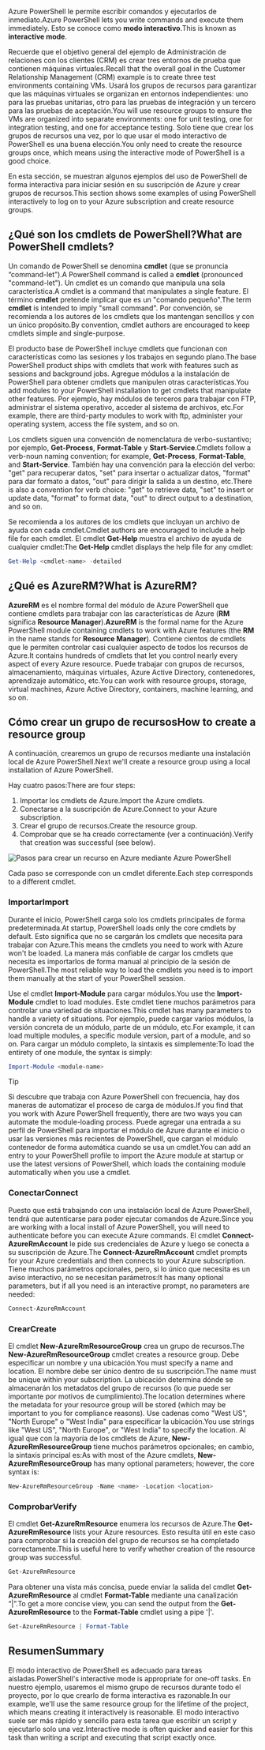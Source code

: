 <span data-ttu-id="3826d-101">Azure PowerShell le permite escribir comandos y ejecutarlos de inmediato.</span><span class="sxs-lookup"><span data-stu-id="3826d-101">Azure PowerShell lets you write commands and execute them immediately.</span></span> <span data-ttu-id="3826d-102">Esto se conoce como **modo interactivo**.</span><span class="sxs-lookup"><span data-stu-id="3826d-102">This is known as **interactive mode**.</span></span>

<span data-ttu-id="3826d-103">Recuerde que el objetivo general del ejemplo de Administración de relaciones con los clientes (CRM) es crear tres entornos de prueba que contienen máquinas virtuales.</span><span class="sxs-lookup"><span data-stu-id="3826d-103">Recall that the overall goal in the Customer Relationship Management (CRM) example is to create three test environments containing VMs.</span></span> <span data-ttu-id="3826d-104">Usará los grupos de recursos para garantizar que las máquinas virtuales se organizan en entornos independientes: uno para las pruebas unitarias, otro para las pruebas de integración y un tercero para las pruebas de aceptación.</span><span class="sxs-lookup"><span data-stu-id="3826d-104">You will use resource groups to ensure the VMs are organized into separate environments: one for unit testing, one for integration testing, and one for acceptance testing.</span></span> <span data-ttu-id="3826d-105">Solo tiene que crear los grupos de recursos una vez, por lo que usar el modo interactivo de PowerShell es una buena elección.</span><span class="sxs-lookup"><span data-stu-id="3826d-105">You only need to create the resource groups once, which means using the interactive mode of PowerShell is a good choice.</span></span>

<span data-ttu-id="3826d-106">En esta sección, se muestran algunos ejemplos del uso de PowerShell de forma interactiva para iniciar sesión en su suscripción de Azure y crear grupos de recursos.</span><span class="sxs-lookup"><span data-stu-id="3826d-106">This section shows some examples of using PowerShell interactively to log on to your Azure subscription and create resource groups.</span></span>

## <a name="what-are-powershell-cmdlets"></a><span data-ttu-id="3826d-107">¿Qué son los cmdlets de PowerShell?</span><span class="sxs-lookup"><span data-stu-id="3826d-107">What are PowerShell cmdlets?</span></span>
<span data-ttu-id="3826d-108">Un comando de PowerShell se denomina **cmdlet** (que se pronuncia “command-let”).</span><span class="sxs-lookup"><span data-stu-id="3826d-108">A PowerShell command is called a **cmdlet** (pronounced "command-let").</span></span> <span data-ttu-id="3826d-109">Un cmdlet es un comando que manipula una sola característica.</span><span class="sxs-lookup"><span data-stu-id="3826d-109">A cmdlet is a command that manipulates a single feature.</span></span> <span data-ttu-id="3826d-110">El término **cmdlet** pretende implicar que es un "comando pequeño".</span><span class="sxs-lookup"><span data-stu-id="3826d-110">The term **cmdlet** is intended to imply "small command".</span></span> <span data-ttu-id="3826d-111">Por convención, se recomienda a los autores de los cmdlets que los mantengan sencillos y con un único propósito.</span><span class="sxs-lookup"><span data-stu-id="3826d-111">By convention, cmdlet authors are encouraged to keep cmdlets simple and single-purpose.</span></span>

<span data-ttu-id="3826d-112">El producto base de PowerShell incluye cmdlets que funcionan con características como las sesiones y los trabajos en segundo plano.</span><span class="sxs-lookup"><span data-stu-id="3826d-112">The base PowerShell product ships with cmdlets that work with features such as sessions and background jobs.</span></span> <span data-ttu-id="3826d-113">Agregue módulos a la instalación de PowerShell para obtener cmdlets que manipulen otras características.</span><span class="sxs-lookup"><span data-stu-id="3826d-113">You add modules to your PowerShell installation to get cmdlets that manipulate other features.</span></span> <span data-ttu-id="3826d-114">Por ejemplo, hay módulos de terceros para trabajar con FTP, administrar el sistema operativo, acceder al sistema de archivos, etc.</span><span class="sxs-lookup"><span data-stu-id="3826d-114">For example, there are third-party modules to work with ftp, administer your operating system, access the file system, and so on.</span></span>

<span data-ttu-id="3826d-115">Los cmdlets siguen una convención de nomenclatura de verbo-sustantivo; por ejemplo, **Get-Process**, **Format-Table** y **Start-Service**.</span><span class="sxs-lookup"><span data-stu-id="3826d-115">Cmdlets follow a verb-noun naming convention; for example, **Get-Process**, **Format-Table**, and **Start-Service**.</span></span> <span data-ttu-id="3826d-116">También hay una convención para la elección del verbo: "get" para recuperar datos, "set" para insertar o actualizar datos, "format" para dar formato a datos, "out" para dirigir la salida a un destino, etc.</span><span class="sxs-lookup"><span data-stu-id="3826d-116">There is also a convention for verb choice: "get" to retrieve data, "set" to insert or update data, "format" to format data, "out" to direct output to a destination, and so on.</span></span>

<span data-ttu-id="3826d-117">Se recomienda a los autores de los cmdlets que incluyan un archivo de ayuda con cada cmdlet.</span><span class="sxs-lookup"><span data-stu-id="3826d-117">Cmdlet authors are encouraged to include a help file for each cmdlet.</span></span> <span data-ttu-id="3826d-118">El cmdlet **Get-Help** muestra el archivo de ayuda de cualquier cmdlet:</span><span class="sxs-lookup"><span data-stu-id="3826d-118">The **Get-Help** cmdlet displays the help file for any cmdlet:</span></span>

```powershell
Get-Help <cmdlet-name> -detailed
```

## <a name="what-is-azurerm"></a><span data-ttu-id="3826d-119">¿Qué es AzureRM?</span><span class="sxs-lookup"><span data-stu-id="3826d-119">What is AzureRM?</span></span>
<span data-ttu-id="3826d-120">**AzureRM** es el nombre formal del módulo de Azure PowerShell que contiene cmdlets para trabajar con las características de Azure (**RM** significa **Resource Manager**).</span><span class="sxs-lookup"><span data-stu-id="3826d-120">**AzureRM** is the formal name for the Azure PowerShell module containing cmdlets to work with Azure features (the **RM** in the name stands for **Resource Manager**).</span></span> <span data-ttu-id="3826d-121">Contiene cientos de cmdlets que le permiten controlar casi cualquier aspecto de todos los recursos de Azure.</span><span class="sxs-lookup"><span data-stu-id="3826d-121">It contains hundreds of cmdlets that let you control nearly every aspect of every Azure resource.</span></span> <span data-ttu-id="3826d-122">Puede trabajar con grupos de recursos, almacenamiento, máquinas virtuales, Azure Active Directory, contenedores, aprendizaje automático, etc.</span><span class="sxs-lookup"><span data-stu-id="3826d-122">You can work with resource groups, storage, virtual machines, Azure Active Directory, containers, machine learning, and so on.</span></span>

## <a name="how-to-create-a-resource-group"></a><span data-ttu-id="3826d-123">Cómo crear un grupo de recursos</span><span class="sxs-lookup"><span data-stu-id="3826d-123">How to create a resource group</span></span>
<span data-ttu-id="3826d-124">A continuación, crearemos un grupo de recursos mediante una instalación local de Azure PowerShell.</span><span class="sxs-lookup"><span data-stu-id="3826d-124">Next we'll create a resource group using a local installation of Azure PowerShell.</span></span> 

<span data-ttu-id="3826d-125">Hay cuatro pasos:</span><span class="sxs-lookup"><span data-stu-id="3826d-125">There are four steps:</span></span> 
1. <span data-ttu-id="3826d-126">Importar los cmdlets de Azure.</span><span class="sxs-lookup"><span data-stu-id="3826d-126">Import the Azure cmdlets.</span></span>
1. <span data-ttu-id="3826d-127">Conectarse a la suscripción de Azure.</span><span class="sxs-lookup"><span data-stu-id="3826d-127">Connect to your Azure subscription.</span></span>
1. <span data-ttu-id="3826d-128">Crear el grupo de recursos.</span><span class="sxs-lookup"><span data-stu-id="3826d-128">Create the resource group.</span></span>
1. <span data-ttu-id="3826d-129">Comprobar que se ha creado correctamente (ver a continuación).</span><span class="sxs-lookup"><span data-stu-id="3826d-129">Verify that creation was successful (see below).</span></span>

![Pasos para crear un recurso en Azure mediante Azure PowerShell](../media-drafts/5-create-resource-overview.png)

<span data-ttu-id="3826d-131">Cada paso se corresponde con un cmdlet diferente.</span><span class="sxs-lookup"><span data-stu-id="3826d-131">Each step corresponds to a different cmdlet.</span></span>

### <a name="import"></a><span data-ttu-id="3826d-132">Importar</span><span class="sxs-lookup"><span data-stu-id="3826d-132">Import</span></span>
<span data-ttu-id="3826d-133">Durante el inicio, PowerShell carga solo los cmdlets principales de forma predeterminada.</span><span class="sxs-lookup"><span data-stu-id="3826d-133">At startup, PowerShell loads only the core cmdlets by default.</span></span> <span data-ttu-id="3826d-134">Esto significa que no se cargarán los cmdlets que necesita para trabajar con Azure.</span><span class="sxs-lookup"><span data-stu-id="3826d-134">This means the cmdlets you need to work with Azure won't be loaded.</span></span> <span data-ttu-id="3826d-135">La manera más confiable de cargar los cmdlets que necesita es importarlos de forma manual al principio de la sesión de PowerShell.</span><span class="sxs-lookup"><span data-stu-id="3826d-135">The most reliable way to load the cmdlets you need is to import them manually at the start of your PowerShell session.</span></span>

<span data-ttu-id="3826d-136">Use el cmdlet **Import-Module** para cargar módulos.</span><span class="sxs-lookup"><span data-stu-id="3826d-136">You use the **Import-Module** cmdlet to load modules.</span></span> <span data-ttu-id="3826d-137">Este cmdlet tiene muchos parámetros para controlar una variedad de situaciones.</span><span class="sxs-lookup"><span data-stu-id="3826d-137">This cmdlet has many parameters to handle a variety of situations.</span></span> <span data-ttu-id="3826d-138">Por ejemplo, puede cargar varios módulos, la versión concreta de un módulo, parte de un módulo, etc.</span><span class="sxs-lookup"><span data-stu-id="3826d-138">For example, it can load multiple modules, a specific module version, part of a module, and so on.</span></span> <span data-ttu-id="3826d-139">Para cargar un módulo completo, la sintaxis es simplemente:</span><span class="sxs-lookup"><span data-stu-id="3826d-139">To load the entirety of one module, the syntax is simply:</span></span>

```powershell
Import-Module <module-name>
```

> [!TIP]
> <span data-ttu-id="3826d-140">Si descubre que trabaja con Azure PowerShell con frecuencia, hay dos maneras de automatizar el proceso de carga de módulos.</span><span class="sxs-lookup"><span data-stu-id="3826d-140">If you find that you work with Azure PowerShell frequently, there are two ways you can automate the module-loading process.</span></span> <span data-ttu-id="3826d-141">Puede agregar una entrada a su perfil de PowerShell para importar el módulo de Azure durante el inicio o usar las versiones más recientes de PowerShell, que cargan el módulo contenedor de forma automática cuando se usa un cmdlet.</span><span class="sxs-lookup"><span data-stu-id="3826d-141">You can add an entry to your PowerShell profile to import the Azure module at startup or use the latest versions of PowerShell, which loads the containing module automatically when you use a cmdlet.</span></span>

### <a name="connect"></a><span data-ttu-id="3826d-142">Conectar</span><span class="sxs-lookup"><span data-stu-id="3826d-142">Connect</span></span>
<span data-ttu-id="3826d-143">Puesto que está trabajando con una instalación local de Azure PowerShell, tendrá que autenticarse para poder ejecutar comandos de Azure.</span><span class="sxs-lookup"><span data-stu-id="3826d-143">Since you are working with a local install of Azure PowerShell, you will need to authenticate before you can execute Azure commands.</span></span> <span data-ttu-id="3826d-144">El cmdlet **Connect-AzureRmAccount** le pide sus credenciales de Azure y luego se conecta a su suscripción de Azure.</span><span class="sxs-lookup"><span data-stu-id="3826d-144">The **Connect-AzureRmAccount** cmdlet prompts for your Azure credentials and then connects to your Azure subscription.</span></span> <span data-ttu-id="3826d-145">Tiene muchos parámetros opcionales, pero, si lo único que necesita es un aviso interactivo, no se necesitan parámetros:</span><span class="sxs-lookup"><span data-stu-id="3826d-145">It has many optional parameters, but if all you need is an interactive prompt, no parameters are needed:</span></span>

```powershell
Connect-AzureRmAccount
```

### <a name="create"></a><span data-ttu-id="3826d-146">Crear</span><span class="sxs-lookup"><span data-stu-id="3826d-146">Create</span></span>
<span data-ttu-id="3826d-147">El cmdlet **New-AzureRmResourceGroup** crea un grupo de recursos.</span><span class="sxs-lookup"><span data-stu-id="3826d-147">The **New-AzureRmResourceGroup** cmdlet creates a resource group.</span></span> <span data-ttu-id="3826d-148">Debe especificar un nombre y una ubicación.</span><span class="sxs-lookup"><span data-stu-id="3826d-148">You must specify a name and location.</span></span> <span data-ttu-id="3826d-149">El nombre debe ser único dentro de su suscripción.</span><span class="sxs-lookup"><span data-stu-id="3826d-149">The name must be unique within your subscription.</span></span> <span data-ttu-id="3826d-150">La ubicación determina dónde se almacenarán los metadatos del grupo de recursos (lo que puede ser importante por motivos de cumplimiento).</span><span class="sxs-lookup"><span data-stu-id="3826d-150">The location determines where the metadata for your resource group will be stored (which may be important to you for compliance reasons).</span></span> <span data-ttu-id="3826d-151">Use cadenas como "West US", "North Europe" o "West India" para especificar la ubicación.</span><span class="sxs-lookup"><span data-stu-id="3826d-151">You use strings like "West US", "North Europe", or "West India" to specify the location.</span></span> <span data-ttu-id="3826d-152">Al igual que con la mayoría de los cmdlets de Azure, **New-AzureRmResourceGroup** tiene muchos parámetros opcionales; en cambio, la sintaxis principal es:</span><span class="sxs-lookup"><span data-stu-id="3826d-152">As with most of the Azure cmdlets, **New-AzureRmResourceGroup** has many optional parameters; however, the core syntax is:</span></span>

```powershell
New-AzureRmResourceGroup -Name <name> -Location <location>
```

### <a name="verify"></a><span data-ttu-id="3826d-153">Comprobar</span><span class="sxs-lookup"><span data-stu-id="3826d-153">Verify</span></span>
<span data-ttu-id="3826d-154">El cmdlet **Get-AzureRmResource** enumera los recursos de Azure.</span><span class="sxs-lookup"><span data-stu-id="3826d-154">The **Get-AzureRmResource** lists your Azure resources.</span></span> <span data-ttu-id="3826d-155">Esto resulta útil en este caso para comprobar si la creación del grupo de recursos se ha completado correctamente.</span><span class="sxs-lookup"><span data-stu-id="3826d-155">This is useful here to verify whether creation of the resource group was successful.</span></span>

```powershell
Get-AzureRmResource
```

<span data-ttu-id="3826d-156">Para obtener una vista más concisa, puede enviar la salida del cmdlet **Get-AzureRmResource** al cmdlet **Format-Table** mediante una canalización “|”.</span><span class="sxs-lookup"><span data-stu-id="3826d-156">To get a more concise view, you can send the output from the **Get-AzureRmResource** to the **Format-Table** cmdlet using a pipe '|'.</span></span>

```powershell
Get-AzureRmResource | Format-Table
```

## <a name="summary"></a><span data-ttu-id="3826d-157">Resumen</span><span class="sxs-lookup"><span data-stu-id="3826d-157">Summary</span></span>
<span data-ttu-id="3826d-158">El modo interactivo de PowerShell es adecuado para tareas aisladas.</span><span class="sxs-lookup"><span data-stu-id="3826d-158">PowerShell's interactive mode is appropriate for one-off tasks.</span></span> <span data-ttu-id="3826d-159">En nuestro ejemplo, usaremos el mismo grupo de recursos durante todo el proyecto, por lo que crearlo de forma interactiva es razonable.</span><span class="sxs-lookup"><span data-stu-id="3826d-159">In our example, we'll use the same resource group for the lifetime of the project, which means creating it interactively is reasonable.</span></span> <span data-ttu-id="3826d-160">El modo interactivo suele ser más rápido y sencillo para esta tarea que escribir un script y ejecutarlo solo una vez.</span><span class="sxs-lookup"><span data-stu-id="3826d-160">Interactive mode is often quicker and easier for this task than writing a script and executing that script exactly once.</span></span>